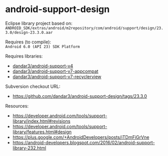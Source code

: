 android-support-design
======================

Eclipse library project based on:<br/>
`ANDROID_SDK/extras/android/m2repository/com/android/support/design/23.3.0/design-23.3.0.aar`

Requires (to compile):<br/>
`Android 6.0 (API 23) SDK Platform`

Requires libraries:</br>
* [dandar3/android-support-v4](https://github.com/dandar3/android-support-v4)
* [dandar3/android-support-v7-appcompat](https://github.com/dandar3/android-support-v7-appcompat)
* [dandar3/android-support-v7-recyclerview](https://github.com/dandar3/android-support-v7-recyclerview)

Subversion checkout URL:<br/>
* https://github.com/dandar3/android-support-design/tags/23.3.0

Resources:<br/>
* https://developer.android.com/tools/support-library/index.html#revisions
* https://developer.android.com/tools/support-library/features.html#design
* https://plus.google.com/+AndroidDevelopers/posts/iTDmFiGrVne
* https://android-developers.blogspot.com/2016/02/android-support-library-232.html
